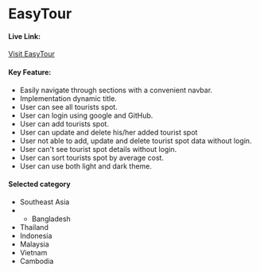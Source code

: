 # EasyTour

#### Live Link:
[Visit EasyTour](https://marvelous-genie-ab818d.netlify.app/)

#### Key Feature:
- Easily navigate through sections with a convenient navbar.
- Implementation dynamic title.
- User can see all tourists spot.
- User can login using google and GitHub.
- User can add tourists spot. 
- User can update and delete his/her added tourist spot
- User not able to add, update and delete tourist spot data without login.
- User can't see tourist spot details without login.
- User can sort tourists spot by average cost.
- User can use both light and dark theme.

#### Selected category
- Southeast Asia
 - - Bangladesh
 - Thailand
 - Indonesia
 - Malaysia
 - Vietnam
 - Cambodia

